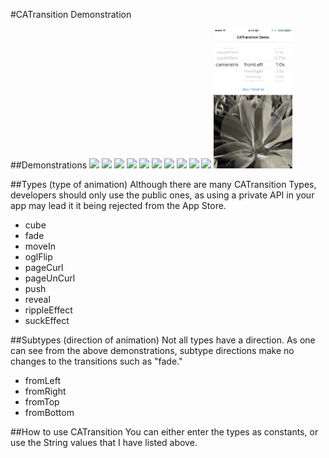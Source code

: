 #CATransition Demonstration

##Demonstrations
<img style="width: 25%" src="Demonstrations/cube.gif"/>
<img style="width: 25%" src="Demonstrations/fade.gif"/>
<img style="width: 25%" src="Demonstrations/moveIn.gif"/>
<img style="width: 25%" src="Demonstrations/oglFlip.gif"/>
<img style="width: 25%" src="Demonstrations/pageCurl.gif"/>
<img style="width: 25%" src="Demonstrations/pageUnCurl.gif"/>
<img style="width: 25%" src="Demonstrations/push.gif"/>
<img style="width: 25%" src="Demonstrations/reveal.gif"/>
<img style="width: 25%" src="Demonstrations/rippleEffect.gif"/>
<img style="width: 25%" src="Demonstrations/suckEffect.gif"/>
<img style="width: 25%" src="Demonstrations/cameraIris.gif"/>

##Types (type of animation)
Although there are many CATransition Types, developers should only use the public ones, as using a private API in your app may lead it it being rejected from the App Store.
* cube
* fade
* moveIn
* oglFlip
* pageCurl
* pageUnCurl
* push
* reveal
* rippleEffect
* suckEffect

##Subtypes (direction of animation)
Not all types have a direction. As one can see from the above demonstrations, subtype directions make no changes to the transitions such as "fade."  
* fromLeft
* fromRight
* fromTop
* fromBottom

##How to use CATransition
You can either enter the types as constants, or use the String values that I have listed above.
